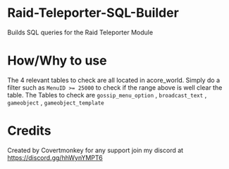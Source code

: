 # Raid-Teleporter-SQL-Builder
Builds SQL queries for the Raid Teleporter Module

# How/Why to use
The 4 relevant tables to check are all located in acore_world.
Simply do a filter such as `MenuID >= 25000` to check if the range above is well clear the table.
The Tables to check are `gossip_menu_option` , `broadcast_text` , `gameobject` , `gameobject_template`

# Credits
Created by Covertmonkey for any support join my discord at https://discord.gg/hhWynYMPT6

